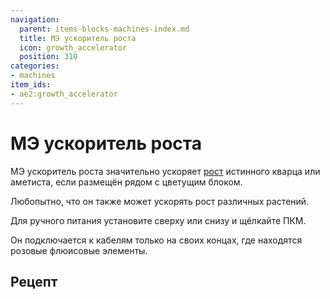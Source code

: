 ```yaml
---
navigation:
  parent: items-blocks-machines-index.md
  title: МЭ ускоритель роста
  icon: growth_accelerator
  position: 310
categories:
- machines
item_ids:
- ae2:growth_accelerator
---
```


# МЭ ускоритель роста

<BlockImage id="growth_accelerator" p:powered="true" scale="8"/>

МЭ ускоритель роста значительно ускоряет [рост](../ae2-mechanics/certus-growth.md) истинного кварца или аметиста, если размещён рядом с цветущим блоком.

Любопытно, что он также может ускорять рост различных растений.

<GameScene zoom="6" interactive={true}>
  <ImportStructure src="../assets/assemblies/growth_accelerator.snbt" />
  <IsometricCamera yaw="195" pitch="30" />
</GameScene>

Для ручного питания установите <ItemLink id="crank" /> сверху или снизу и щёлкайте ПКМ.

Он подключается к кабелям только на своих концах, где находятся розовые флюисовые элементы.

<GameScene zoom="6" background="transparent">
<ImportStructure src="../assets/assemblies/accelerator_connections.snbt" />
<IsometricCamera yaw="195" pitch="30" />
</GameScene>

## Рецепт

<RecipeFor id="growth_accelerator" />